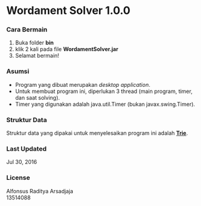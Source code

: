 # Wordament Solver 1.0.0

### Cara Bermain
1. Buka folder __bin__
2. klik 2 kali pada file __WordamentSolver.jar__
3. Selamat bermain!

### Asumsi
* Program yang dibuat merupakan *desktop application*.
* Untuk membuat program ini, diperlukan 3 thread (main program, timer, dan saat solving).
* Timer yang digunakan adalah java.util.Timer (bukan javax.swing.Timer).

### Struktur Data
Struktur data yang dipakai untuk menyelesaikan program ini adalah [__Trie__](https://en.wikipedia.org/wiki/Trie).

### Last Updated
Jul 30, 2016

### License

Alfonsus Raditya Arsadjaja  
13514088


